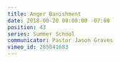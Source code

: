 ```yaml
---
title: Anger Banishment
date: 2018-08-20 00:00:00 -07:00
position: 43
series: Summer School
communicator: Pastor Jason Graves
vimeo_id: 285841683
---
```


